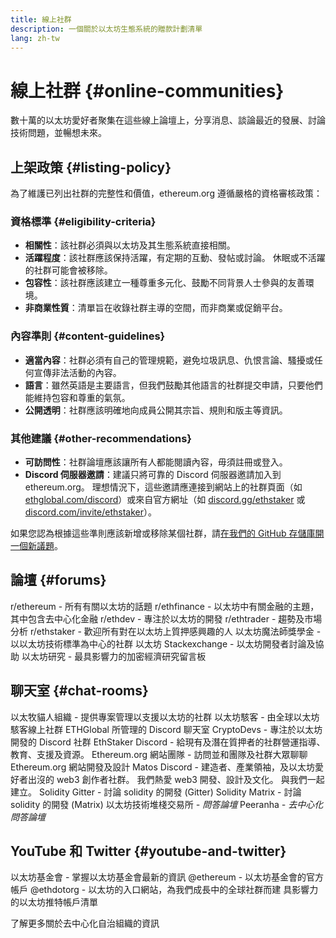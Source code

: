 ```yaml
---
title: 線上社群
description: 一個關於以太坊生態系統的贈款計劃清單
lang: zh-tw
---
```


# 線上社群 {#online-communities}

數十萬的以太坊愛好者聚集在這些線上論壇上，分享消息、談論最近的發展、討論技術問題，並暢想未來。

## 上架政策 {#listing-policy}

為了維護已列出社群的完整性和價值，ethereum.org 遵循嚴格的資格審核政策：

### 資格標準 {#eligibility-criteria}

- **相關性**：該社群必須與以太坊及其生態系統直接相關。
- **活躍程度**：該社群應該保持活躍，有定期的互動、發帖或討論。 休眠或不活躍的社群可能會被移除。
- **包容性**：該社群應該建立一種尊重多元化、鼓勵不同背景人士參與的友善環境。
- **非商業性質**：清單旨在收錄社群主導的空間，而非商業或促銷平台。

### 內容準則 {#content-guidelines}

- **適當內容**：社群必須有自己的管理規範，避免垃圾訊息、仇恨言論、騷擾或任何宣傳非法活動的內容。
- **語言**：雖然英語是主要語言，但我們鼓勵其他語言的社群提交申請，只要他們能維持包容和尊重的氣氛。
- **公開透明**：社群應該明確地向成員公開其宗旨、規則和版主等資訊。

### 其他建議 {#other-recommendations}

- **可訪問性**：社群論壇應該讓所有人都能閱讀內容，毋須註冊或登入。
- **Discord 伺服器邀請**：建議只將可靠的 Discord 伺服器邀請加入到 ethereum.org。 理想情況下，這些邀請應連接到網站上的社群頁面（如 [ethglobal.com/discord](https://ethglobal.com/discord)）或來自官方網址（如 [discord.gg/ethstaker](https://discord.gg/ethstaker) 或 [discord.com/invite/ethstaker](https://discord.com/invite/ethstaker)）。

如果您認為根據這些準則應該新增或移除某個社群，請[在我們的 GitHub 存儲庫開一個新議題](https://github.com/ethereum/ethereum-org-website/issues)。


## 論壇 {#forums}

<SocialListItem socialIcon="reddit"><Link href="https://www.reddit.com/r/ethereum">r/ethereum</Link> - 所有有關以太坊的話題</SocialListItem>
<SocialListItem socialIcon="reddit"><Link href="https://www.reddit.com/r/ethfinance/">r/ethfinance</Link> - 以太坊中有關金融的主題，其中包含去中心化金融</SocialListItem>
<SocialListItem socialIcon="reddit"><Link href="https://www.reddit.com/r/ethdev/">r/ethdev</Link> - 專注於以太坊的開發</SocialListItem>
<SocialListItem socialIcon="reddit"><Link href="https://www.reddit.com/r/ethtrader/">r/ethtrader</Link> - 趨勢及市場分析</SocialListItem>
<SocialListItem socialIcon="reddit"><Link href="https://www.reddit.com/r/ethstaker/">r/ethstaker</Link> - 歡迎所有對在以太坊上質押感興趣的人</SocialListItem>
<SocialListItem socialIcon="webpage"><Link href="https://ethereum-magicians.org">以太坊魔法師獎學金</Link> - 以以太坊技術標準為中心的社群</SocialListItem>
<SocialListItem socialIcon="stackExchange"><Link href="https://ethereum.stackexchange.com">以太坊 Stackexchange</Link> - 以太坊開發者討論及協助</SocialListItem>
<SocialListItem socialIcon="webpage"><Link href="https://ethresear.ch">以太坊研究</Link> - 最具影響力的加密經濟研究留言板</SocialListItem>

## 聊天室 {#chat-rooms}

<SocialListItem socialIcon="discord"><Link href="https://discord.com/invite/Nz6rtfJ8Cu">以太牧貓人組織</Link> - 提供專案管理以支援以太坊的社群</SocialListItem>
<SocialListItem socialIcon="discord"><Link href="https://ethglobal.com/discord">以太坊駭客</Link> - 由全球以太坊駭客線上社群 ETHGlobal 所管理的 Discord 聊天室</SocialListItem>
<SocialListItem socialIcon="discord"><Link href="https://discord.gg/5W5tVb3">CryptoDevs</Link> - 專注於以太坊開發的 Discord 社群</SocialListItem>
<SocialListItem socialIcon="discord"><Link href="https://discord.gg/ethstaker">EthStaker Discord</Link> - 給現有及潛在質押者的社群營運指導、教育、支援及資源。</SocialListItem>
<SocialListItem socialIcon="discord"><Link href="https://discord.gg/ethereum-org">Ethereum.org 網站團隊</Link> - 訪問並和團隊及社群大眾聊聊 Ethereum.org 網站開發及設計</SocialListItem>
<SocialListItem socialIcon="discord"><Link href="https://discord.matos.club/">Matos Discord</Link> - 建造者、產業領袖，及以太坊愛好者出沒的 web3 創作者社群。 我們熱愛 web3 開發、設計及文化。 與我們一起建立。</SocialListItem>
<SocialListItem socialIcon="webpage"><Link href="https://gitter.im/ethereum/solidity">Solidity Gitter</Link> - 討論 solidity 的開發 (Gitter)</SocialListItem>
<SocialListItem socialIcon="webpage"><Link href="https://matrix.to/#/#ethereum_solidity:gitter.im">Solidity Matrix</Link> - 討論 solidity 的開發 (Matrix)</SocialListItem>
<SocialListItem socialIcon="webpage"><Link href="https://ethereum.stackexchange.com/">以太坊技術堆棧交易所</Link> *- 問答論壇*</SocialListItem>
<SocialListItem socialIcon="webpage"><Link href="https://peeranha.io/">Peeranha</Link> *- 去中心化問答論壇*</SocialListItem>

## YouTube 和 Twitter {#youtube-and-twitter}

<SocialListItem socialIcon="youtube"><Link href="https://www.youtube.com/c/EthereumFoundation">以太坊基金會</Link> - 掌握以太坊基金會最新的資訊</SocialListItem>
<SocialListItem socialIcon="twitter"><Link href="https://twitter.com/ethereum">@ethereum</Link> - 以太坊基金會的官方帳戶</SocialListItem>
<SocialListItem socialIcon="twitter"><Link href="https://twitter.com/ethdotorg">@ethdotorg</Link> - 以太坊的入口網站，為我們成長中的全球社群而建</SocialListItem>
<SocialListItem socialIcon="webpage"><Link href="https://hive.one/c/ethereum?page=1">具影響力的以太坊推特帳戶清單</Link></SocialListItem>

<Divider />

<Callout emoji=":classical_building:" titleKey="page-community:page-community-daos-callout-title" descriptionKey="page-community:page-community-daos-callout-description">
  <div>
    <ButtonLink href="/community/get-involved/#decentralized-autonomous-organizations-daos">
      了解更多關於去中心化自治組織的資訊
    </ButtonLink>
  </div>
</Callout>
